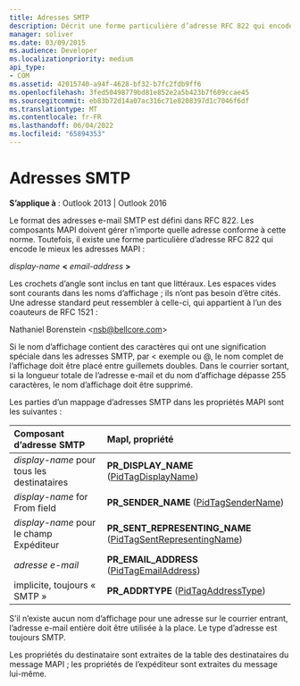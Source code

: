 ```yaml
---
title: Adresses SMTP
description: Décrit une forme particulière d’adresse RFC 822 qui encode le mieux les adresses MAPI dans Outlook 2013 et Outlook 2016.
manager: soliver
ms.date: 03/09/2015
ms.audience: Developer
ms.localizationpriority: medium
api_type:
- COM
ms.assetid: 42015740-a94f-4628-bf32-b7fc2fdb9ff6
ms.openlocfilehash: 3fed50498779bd81e852e2a5b423b7f609ccae45
ms.sourcegitcommit: eb83b72d14a07ac316c71e8208397d1c7046f6df
ms.translationtype: MT
ms.contentlocale: fr-FR
ms.lasthandoff: 06/04/2022
ms.locfileid: "65894353"
---
```

# <a name="smtp-addresses"></a>Adresses SMTP

  
  
**S’applique à** : Outlook 2013 | Outlook 2016 
  
Le format des adresses e-mail SMTP est défini dans RFC 822. Les composants MAPI doivent gérer n’importe quelle adresse conforme à cette norme. Toutefois, il existe une forme particulière d’adresse RFC 822 qui encode le mieux les adresses MAPI :
  
 _display-name_ **\<** _email-address_ **\>**
  
Les crochets d’angle sont inclus en tant que littéraux. Les espaces vides sont courants dans les noms d’affichage ; ils n’ont pas besoin d’être cités. Une adresse standard peut ressembler à celle-ci, qui appartient à l’un des coauteurs de RFC 1521 :
  
Nathaniel Borenstein \<nsb@bellcore.com\>
  
Si le nom d’affichage contient des caractères qui ont une signification spéciale dans les adresses SMTP, par \< exemple ou @, le nom complet de l’affichage doit être placé entre guillemets doubles. Dans le courrier sortant, si la longueur totale de l’adresse e-mail et du nom d’affichage dépasse 255 caractères, le nom d’affichage doit être supprimé.
  
Les parties d’un mappage d’adresses SMTP dans les propriétés MAPI sont les suivantes :
  
|**Composant d’adresse SMTP**|**MapI, propriété**|
|:-----|:-----|
| _display-name_ pour tous les destinataires  <br/> |**PR_DISPLAY_NAME** ([PidTagDisplayName](pidtagdisplayname-canonical-property.md))  <br/> |
| _display-name_ for From field  <br/> |**PR_SENDER_NAME** ([PidTagSenderName](pidtagsendername-canonical-property.md))  <br/> |
| _display-name_ pour le champ Expéditeur  <br/> |**PR_SENT_REPRESENTING_NAME** ([PidTagSentRepresentingName](pidtagsentrepresentingname-canonical-property.md))  <br/> |
| _adresse e-mail_ <br/> |**PR_EMAIL_ADDRESS** ([PidTagEmailAddress](pidtagemailaddress-canonical-property.md))  <br/> |
|implicite, toujours « SMTP »  <br/> |**PR_ADDRTYPE** ([PidTagAddressType](pidtagaddresstype-canonical-property.md))  <br/> |
   
S’il n’existe aucun nom d’affichage pour une adresse sur le courrier entrant, l’adresse e-mail entière doit être utilisée à la place. Le type d’adresse est toujours SMTP.
  
Les propriétés du destinataire sont extraites de la table des destinataires du message MAPI ; les propriétés de l’expéditeur sont extraites du message lui-même.
  

